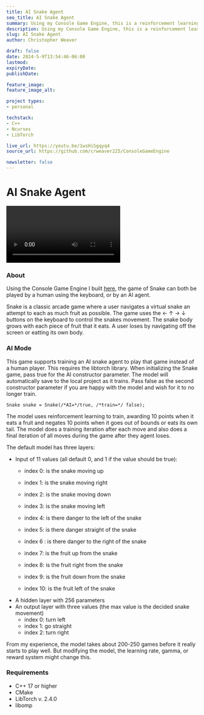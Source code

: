 ```yaml
---
title: AI Snake Agent
seo_title: AI Snake Agent
summary: Using my Console Game Engine, this is a reinforcement learning project using the C++ Pytorch framework to train a neural network to play the classic arcade game Snake. 
description: Using my Console Game Engine, this is a reinforcement learning project using the C++ Pytorch framework to train a neural network to play the classic arcade game Snake. Both the Snake game and its and the AI agent that power it are built in C++ using the NCurses library and Pytorch for the artificial neural network. 
slug: AI Snake Agent
author: Christopher Weaver

draft: false
date: 2024-5-9T13:54:46-06:00
lastmod: 
expiryDate: 
publishDate: 

feature_image: 
feature_image_alt: 

project types: 
- personal

techstack:
- C++
- Ncurses
- LibTorch

live_url: https://youtu.be/1wsHiSgqyq4
source_url: https://github.com/crweaver225/ConsoleGameEngine

newsletter: false
---
```


# AI Snake Agent
![video](AI-snake.mov)

### About
Using the Console Game Engine I built [here](https://www.christopher-weaver.com/projects/consolegameengine/), the game of Snake can both be played by a human using the keyboard, or by an AI agent.

Snake is a classic arcade game where a user navigates a virtual snake an attempt to each as much fruit as possible. The game uses the ← ↑ → ↓ buttons on the keyboard to control the snakes movement. The snake body grows with each piece of fruit that it eats. A user loses by navigating off the screen or eatting its own body. 

### AI Mode
This game supports training an AI snake agent to play that game instead of a human player. This requires the libtorch library. When initializing the Snake game, pass true for the AI constructor parameter. The model will automatically save to the local project as it trains. Pass false as the second constructor parameter if you are happy with the model and wish for it to no longer train. 

```
Snake snake = Snake(/*AI=*/true, /*train=*/ false);
```
The model uses reinforcement learning to train, awarding 10 points when it eats a fruit and negates 10 points when it goes out of bounds or eats its own tail. The model does a training iteration after each move and also does a final iteration of all moves during the game after they agent loses. 

The default model has three layers:
- Input of 11 values (all default 0, and 1 if the value should be true):
  - index 0: is the snake moving up
  - index 1: is the snake moving right
  - index 2: is the snake moving down
  - index 3: is the snake moving left
  
  - index 4: is there danger to the left of the snake
  - index 5: is there danger straight of the snake
  - index 6 : is there danger to the right of the snake

  - index 7: is the fruit up from the snake
  - index 8: is the fruit right from the snake
  - index 9: is the fruit down from the snake
  - index 10: is the fruit left of the snake
- A hidden layer with 256 parameters
- An output layer with three values (the max value is the decided snake movement)
  - index 0: turn left
  - index 1: go straight
  - index 2: turn right

From my experience, the model takes about 200-250 games before it really starts to play well. But modifying the model, the learning rate, gamma, or reward system might change this. 

### Requirements
- C++ 17 or higher
- CMake
- LibTorch v. 2.4.0
- libomp